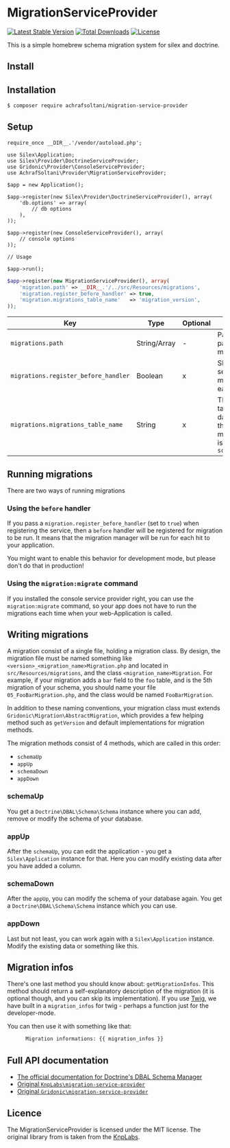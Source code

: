 # MigrationServiceProvider

[![Latest Stable Version](https://poser.pugx.org/achrafsoltani/migration-service-provider/v/stable)](https://packagist.org/packages/achrafsoltani/migration-service-provider)
[![Total Downloads](https://poser.pugx.org/achrafsoltani/migration-service-provider/downloads)](https://packagist.org/packages/achrafsoltani/migration-service-provider)
[![License](https://poser.pugx.org/achrafsoltani/migration-service-provider/license)](https://packagist.org/packages/achrafsoltani/migration-service-provider)

This is a simple homebrew schema migration system for silex and doctrine.

## Install

Installation
------------ 
```sh
$ composer require achrafsoltani/migration-service-provider
```
Setup
------------
``` {.php}
require_once __DIR__.'/vendor/autoload.php';

use Silex\Application;
use Silex\Provider\DoctrineServiceProvider;
use Gridonic\Provider\ConsoleServiceProvider;
use AchrafSoltani\Provider\MigrationServiceProvider;

$app = new Application();

$app->register(new Silex\Provider\DoctrineServiceProvider(), array(
    'db.options' => array(
        // db options
    ),
));

$app->register(new ConsoleServiceProvider(), array(
    // console options
));

// Usage

$app->run();
```

```php
$app->register(new MigrationServiceProvider(), array(
    'migration.path' => __DIR__.'/../src/Resources/migrations',
    'migration.register_before_handler' => true,
    'migration.migrations_table_name'   => 'migration_version',
));
```

| Key | Type | Optional | Description |
| --- | --- | --- | --- |
| `migrations.path` | String/Array | - | Path or array of paths to migrations |
| `migrations.register_before_handler` | Boolean | x | Should the service run the migrations on each boot? |
| `migrations.migrations_table_name` | String | x | The name of the table in the database, where the migration_version is safed. Default `schema_version` |

## Running migrations

There are two ways of running migrations

### Using the `before` handler

If you pass a `migration.register_before_handler` (set to `true`) when registering the service, then a `before` handler will be registered for migration to be run. It means that the migration manager will be run for each hit to your application.

You might want to enable this behavior for development mode, but please don't do that in production!

### Using the `migration:migrate` command

If you installed the console service provider right, you can use the `migration:migrate` command, so your app does not have to run the migrations each time when your web-Application is called.

## Writing migrations

A migration consist of a single file, holding a migration class. By design, the migration file must be named something like `<version>_<migration_name>Migration.php` and located in `src/Resources/migrations`, and the class `<migration_name>Migration`. For example, if your migration adds a `bar` field to the `foo` table, and is the 5th migration of your schema, you should name your file `05_FooBarMigration.php`, and the class would be named `FooBarMigration`.

In addition to these naming conventions, your migration class must extends `Gridonic\Migration\AbstractMigration`, which provides a few helping method such as `getVersion` and default implementations for migration methods.

The migration methods consist of 4 methods, which are called in this order:

* `schemaUp`
* `appUp`
* `schemaDown`
* `appDown`

### schemaUp
You get a `Doctrine\DBAL\Schema\Schema` instance where you can add, remove or modify the schema of your database.

### appUp
After the `schemaUp`, you can edit the application - you get a `Silex\Application` instance for that. Here you can modify existing data after you have added a column.

### schemaDown
After the `appUp`, you can modify the schema of your database again. You get a `Doctrine\DBAL\Schema\Schema` instance which you can use.

### appDown
Last but not least, you can work again with a `Silex\Application` instance. Modify the existing data or something like this.

## Migration infos

There's one last method you should know about: `getMigrationInfos`. This method should return a self-explanatory description of the migration (it is optional though, and you can skip its implementation).
If you use [Twig](http://twig.sensiolabs.org/), we have built in a `migration_infos` for twig - perhaps a function just for the developer-mode.

You can then use it with something like that:

```html
      Migration informations: {{ migration_infos }}
```

Full API documentation
------------
* [The official documentation for Doctrine's DBAL Schema Manager](http://readthedocs.org/docs/doctrine-dbal/en/latest/reference/schema-manager.html)
* [Original `KnpLabs\migration-service-provider`](https://github.com/KnpLabs/MigrationServiceProvider)
* [Original `Gridonic\migration-service-provider`](https://github.com/gridonic/MigrationServiceProvider)

## Licence
The MigrationServiceProvider is licensed under the MIT license.
The original library from is taken from the [KnpLabs](https://github.com/KnpLabs/MigrationServiceProvider).